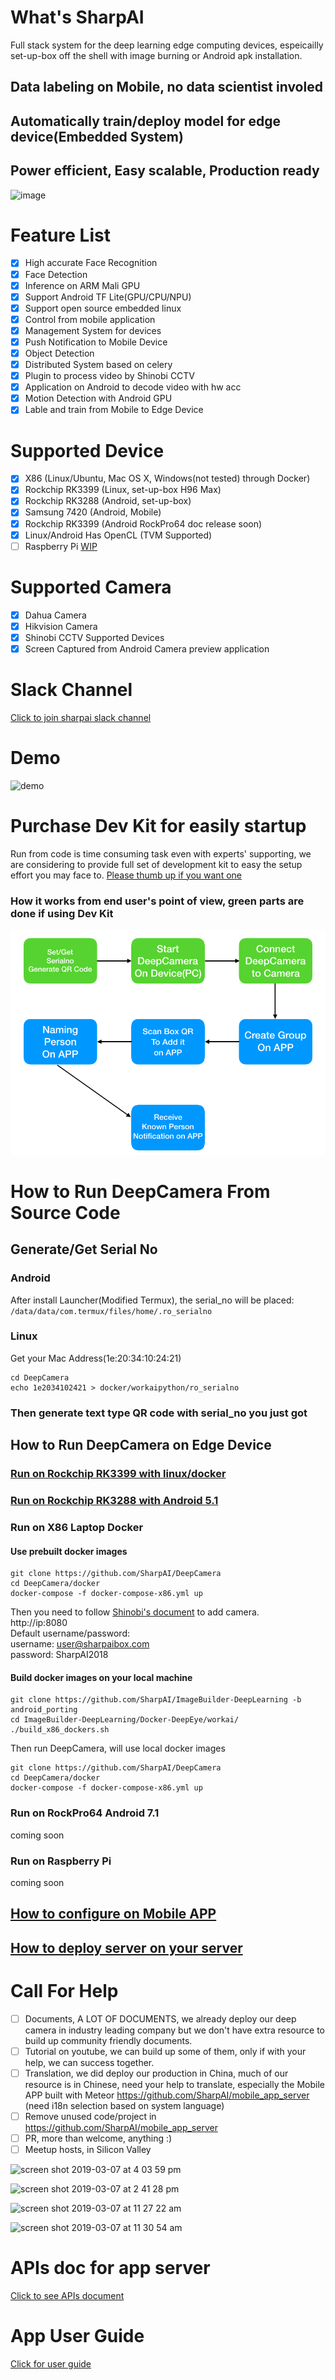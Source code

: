 # What's SharpAI
Full stack system for the deep learning edge computing devices, espeicailly set-up-box off the shell with image burning or Android apk installation.

## Data labeling on Mobile, no data scientist involed
## Automatically train/deploy model for edge device(Embedded System)
## Power efficient, Easy scalable, Production ready

![image](screenshots/lifecycle.png)

# Feature List
- [x] High accurate Face Recognition
- [x] Face Detection
- [x] Inference on ARM Mali GPU
- [x] Support Android TF Lite(GPU/CPU/NPU)
- [x] Support open source embedded linux
- [x] Control from mobile application
- [x] Management System for devices
- [x] Push Notification to Mobile Device
- [x] Object Detection
- [x] Distributed System based on celery
- [x] Plugin to process video by Shinobi CCTV
- [x] Application on Android to decode video with hw acc
- [x] Motion Detection with Android GPU
- [x] Lable and train from Mobile to Edge Device

# Supported Device
- [x] X86 (Linux/Ubuntu, Mac OS X, Windows(not tested) through Docker)
- [x] Rockchip RK3399 (Linux, set-up-box H96 Max)
- [x] Rockchip RK3288 (Android, set-up-box)
- [x] Samsung 7420 (Android, Mobile)
- [x] Rockchip RK3399 (Android RockPro64 doc release soon)
- [x] Linux/Android Has OpenCL (TVM Supported)
- [ ] Raspberry Pi [WIP](docs/RunOnRaspberryPi.md)

# Supported Camera
- [x] Dahua Camera
- [x] Hikvision Camera
- [x] Shinobi CCTV Supported Devices
- [x] Screen Captured from Android Camera preview application

# Slack Channel
[Click to join sharpai slack channel](https://sharpai-invite-automation.herokuapp.com/)

# Demo
![demo](https://github.com/SharpAI/DeepCamera/blob/master/screenshots/demo.gif)

# Purchase Dev Kit for easily startup
Run from code is time consuming task even with experts' supporting, we are considering to provide full set of development kit to easy the setup effort you may face to. 
[Please thumb up if you want one](https://github.com/SharpAI/DeepCamera/issues/8)
### How it works from end user's point of view, green parts are done if using Dev Kit
![From end user's view](screenshots/on_app_end_user.png)

# How to Run DeepCamera From Source Code

## Generate/Get Serial No
### Android
After install Launcher(Modified Termux), the serial_no will be placed:
`/data/data/com.termux/files/home/.ro_serialno`
### Linux
Get your Mac Address(1e:20:34:10:24:21)
```
cd DeepCamera
echo 1e2034102421 > docker/workaipython/ro_serialno
```
### Then generate text type QR code with serial_no you just got

## How to Run DeepCamera on Edge Device

### [Run on Rockchip RK3399 with linux/docker](https://github.com/SharpAI/facebox_sdk)
### [Run on Rockchip RK3288 with Android 5.1](docs/RunOnRK3288.md)
### Run on X86 Laptop Docker
#### Use prebuilt docker images
```
git clone https://github.com/SharpAI/DeepCamera
cd DeepCamera/docker
docker-compose -f docker-compose-x86.yml up
```
Then you need to follow [Shinobi's document](https://shinobi.video) to add camera.   
http://ip:8080  
Default username/password:   
username: user@sharpaibox.com  
password: SharpAI2018    
#### Build docker images on your local machine
```
git clone https://github.com/SharpAI/ImageBuilder-DeepLearning -b android_porting
cd ImageBuilder-DeepLearning/Docker-DeepEye/workai/
./build_x86_dockers.sh
```

Then run DeepCamera, will use local docker images

```
git clone https://github.com/SharpAI/DeepCamera
cd DeepCamera/docker
docker-compose -f docker-compose-x86.yml up
```
### Run on RockPro64 Android 7.1
coming soon
### Run on Raspberry Pi
coming soon
## [How to configure on Mobile APP](https://github.com/SharpAI/mobile_app_server/blob/android_porting/README.md)
## [How to deploy server on your server](https://github.com/SharpAI/mobile_app_server/issues/1)
# Call For Help
- [ ] Documents, A LOT OF DOCUMENTS, we already deploy our deep camera in industry leading company but we don't have extra resource to build up community friendly documents.
- [ ] Tutorial on youtube, we can build up some of them, only if with your help, we can success together.
- [ ] Translation, we did deploy our production in China, much of our resource is in Chinese, need your help to translate, especially the Mobile APP built with Meteor https://github.com/SharpAI/mobile_app_server  (need i18n selection based on system language)
- [ ] Remove unused code/project in https://github.com/SharpAI/mobile_app_server
- [ ] PR, more than welcome, anything :)
- [ ] Meetup hosts, in Silicon Valley

![screen shot 2019-03-07 at 4 03 59 pm](https://user-images.githubusercontent.com/3085564/53941268-a0781b80-40f2-11e9-8cc6-6295c3a39c96.png)

![screen shot 2019-03-07 at 2 41 28 pm](https://user-images.githubusercontent.com/3085564/53937113-1a0a0c80-40e7-11e9-96d6-1ab215c7db72.png)

![screen shot 2019-03-07 at 11 27 22 am](https://user-images.githubusercontent.com/3085564/53930362-fdaca680-40cb-11e9-8303-d538315d9021.png)

![screen shot 2019-03-07 at 11 30 54 am](https://user-images.githubusercontent.com/3085564/53930505-7c094880-40cc-11e9-939a-1368cc557a0c.png)
 
# APIs doc for app server
[Click to see APIs document](https://github.com/SharpAI/mobile_app_server/tree/android_porting/rest_api_sdk)

# App User Guide
[Click for user guide](https://github.com/SharpAI/mobile_app_server/blob/android_porting/README.md)
